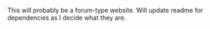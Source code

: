 This will probably be a forum-type website. Will update readme for dependencies as I decide what they are.
